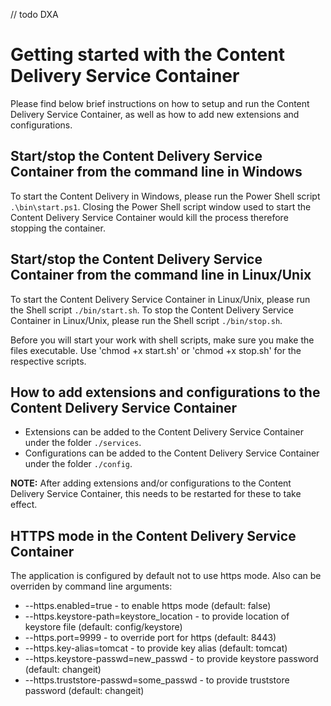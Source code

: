 // todo DXA
# Getting started with the Content Delivery Service Container

Please find below brief instructions on how to setup and run the Content Delivery Service Container, as well as how to add new extensions and configurations.

## Start/stop the Content Delivery Service Container from the command line in Windows

To start the Content Delivery in Windows, please run the Power Shell script `.\bin\start.ps1`.
Closing the Power Shell script window used to start the Content Delivery Service Container would kill the process therefore stopping the container.

## Start/stop the Content Delivery Service Container from the command line in Linux/Unix

To start the Content Delivery Service Container in Linux/Unix, please run the Shell script `./bin/start.sh`.
To stop the Content Delivery Service Container in Linux/Unix, please run the Shell script `./bin/stop.sh`.

Before you will start your work with shell scripts, make sure you make the files executable.
Use 'chmod +x start.sh' or 'chmod +x stop.sh' for the respective scripts.

## How to add extensions and configurations to the Content Delivery Service Container

- Extensions can be added to the Content Delivery Service Container under the folder `./services`.
- Configurations can be added to the Content Delivery Service Container under the folder `./config`.

**NOTE:** After adding extensions and/or configurations to the Content Delivery Service Container, this needs to be restarted for these to take effect.

## HTTPS mode in the Content Delivery Service Container

The application is configured by default not to use https mode.
Also can be overriden by command line arguments:

- --https.enabled=true - to enable https mode (default: false)
- --https.keystore-path=keystore_location - to provide location of keystore file (default: config/keystore)
- --https.port=9999 - to override port for https (default: 8443)
- --https.key-alias=tomcat - to provide key alias (default: tomcat)
- --https.keystore-passwd=new_passwd - to provide keystore password (default: changeit)
- --https.truststore-passwd=some_passwd - to provide truststore password (default: changeit)

